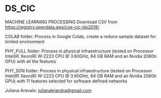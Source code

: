 # DS_CIC
MACHINE LEARNING PROCESSING 
Download CSV from https://registry.opendata.aws/cse-cic-ids2018/

COLAB folder:
Process in Google Colab, create a reduce sample dataset for limited environment

PHY_FULL folder:
Process in physical infraestructure (tested on Processor Intel(R) Xeon(R) W-2223 CPU @ 3.60GHz, 64 GB RAM and an Nvidia 2080ti GPU) with all the features


PHY_SDN folder:
Process in physical infraestructure (tested on Processor Intel(R) Xeon(R) W-2223 CPU @ 3.60GHz, 64 GB RAM and an Nvidia 2080ti GPU) with 11 features selected for software defined networks

Juliana Arevalo: julianalejandra@gmail.com
